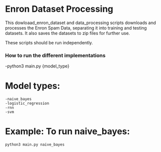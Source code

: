 # Enron Dataset Processing

This dowloaad_enron_dataset and data_processing scripts downloads and processes the Enron Spam Data, separating it into training and testing datasets. It also saves the datasets to zip files for further use.

These scripts should be run independently.

### How to run the different implementations
-python3 main.py {model_type}

# Model types:
    -naive_bayes
    -logistic_regression
    -rnn
    -svm
# Example: To run naive_bayes:
    python3 main.py naive_bayes
